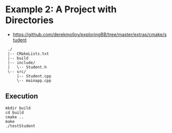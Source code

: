 # Example 2: A Project with Directories

- https://github.com/derekmolloy/exploringBB/tree/master/extras/cmake/student

```
 ./
 |-- CMakeLists.txt
 |-- build
 |-- include/
 |   \-- Student.h
 \-- src/
     |-- Student.cpp
     \-- mainapp.cpp
```


## Execution

```
mkdir build
cd build
cmake ..
make
./testStudent
```

